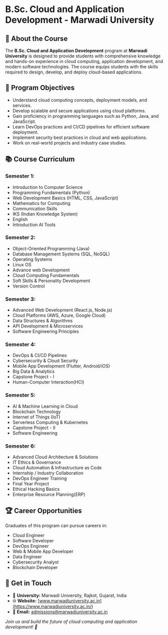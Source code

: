 # B.Sc. Cloud and Application Development - Marwadi University

## 📌 About the Course

The **B.Sc. Cloud and Application Development** program at **Marwadi University** is designed to provide students with comprehensive knowledge and hands-on experience in cloud computing, application development, and modern software technologies. The course equips students with the skills required to design, develop, and deploy cloud-based applications.

## 🎯 Program Objectives

- Understand cloud computing concepts, deployment models, and services.
- Develop scalable and secure applications using cloud platforms.
- Gain proficiency in programming languages such as Python, Java, and JavaScript.
- Learn DevOps practices and CI/CD pipelines for efficient software deployment.
- Implement security best practices in cloud and web applications.
- Work on real-world projects and industry case studies.

## 📚 Course Curriculum

### **Semester 1:**

- Introduction to Computer Science
- Programming Fundamentals (Python)
- Web Development Basics (HTML, CSS, JavaScript)
- Mathematics for Computing
- Communication Skills
- IKS (Indian Knowledge System)
- English
- Introduction AI Tools 


### **Semester 2:**

- Object-Oriented Programming (Java)
- Database Management Systems (SQL, NoSQL)
- Operating Systems
- Linux OS
- Advance web Development
- Cloud Computing Fundamentals
- Soft Skills & Personality Development 
- Version Control

### **Semester 3:**

- Advanced Web Development (React.js, Node.js)
- Cloud Platforms (AWS, Azure, Google Cloud)
- Data Structures & Algorithms
- API Development & Microservices
- Software Engineering Principles

### **Semester 4:**

- DevOps & CI/CD Pipelines
- Cybersecurity & Cloud Security
- Mobile App Development (Flutter, Android/iOS)
- Big Data & Analytics
- Capstone Project - I
- Human-Computer Interaction(HCI)

### **Semester 5:**

- AI & Machine Learning in Cloud
- Blockchain Technology
- Internet of Things (IoT)
- Serverless Computing & Kubernetes
- Capstone Project - II
- Software Engineering

### **Semester 6:**

- Advanced Cloud Architecture & Solutions
- IT Ethics & Governance
- Cloud Automation & Infrastructure as Code
- Internship / Industry Collaboration
- DevOps Engineer Training
- Final Year Project
- Ethical Hacking Basics
- Enterprise Resource Planning(ERP)

## 🏆 Career Opportunities

Graduates of this program can pursue careers in:

- Cloud Engineer
- Software Developer
- DevOps Engineer
- Web & Mobile App Developer
- Data Engineer
- Cybersecurity Analyst
- Blockchain Developer

## 🔗 Get in Touch

- 📍 **University:** Marwadi University, Rajkot, Gujarat, India
- 🌐 **Website:** [www.marwadiuniversity.ac.in](https://www.marwadiuniversity.ac.in/)
- 📧 **Email:** admissions@marwadiuniversity.ac.in

_Join us and build the future of cloud computing and application development! 🚀_
